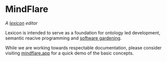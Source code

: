 # MindFlare
_A [lexicon](https://github.com/screensailor/Lexicon) editor_

Lexicon is intended to serve as a foundation for ontology led development, semantic reacive programming and [software gardening](https://github.com/thousandyears/garden).

While we are working towards respectable documentation, please consider visiting [mindflare.app](https://mindflare.app) for a quick demo of the basic concepts.
